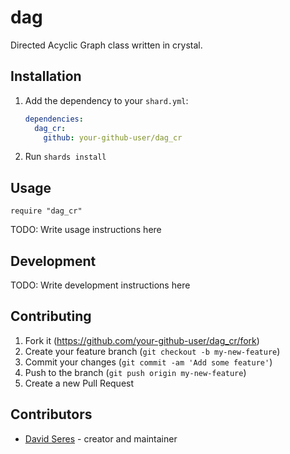 # dag

Directed Acyclic Graph class written in crystal. 

## Installation

1. Add the dependency to your `shard.yml`:

   ```yaml
   dependencies:
     dag_cr:
       github: your-github-user/dag_cr
   ```

2. Run `shards install`

## Usage

```crystal
require "dag_cr"
```

TODO: Write usage instructions here

## Development

TODO: Write development instructions here

## Contributing

1. Fork it (<https://github.com/your-github-user/dag_cr/fork>)
2. Create your feature branch (`git checkout -b my-new-feature`)
3. Commit your changes (`git commit -am 'Add some feature'`)
4. Push to the branch (`git push origin my-new-feature`)
5. Create a new Pull Request

## Contributors

- [David Seres](https://github.com/your-github-user) - creator and maintainer
